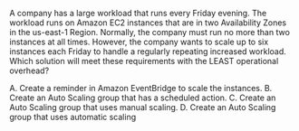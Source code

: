 A company has a large workload that runs every Friday evening. The workload runs on Amazon EC2 instances that are in two Availability Zones in the us-east-1 Region. Normally, the company must run no more than two instances at all times. However, the company wants to scale up to six instances each Friday to handle a regularly repeating increased workload. Which solution will meet these requirements with the LEAST operational overhead? 

A. Create a reminder in Amazon EventBridge to scale the instances. 
B. Create an Auto Scaling group that has a scheduled action. 
C. Create an Auto Scaling group that uses manual scaling. 
D. Create an Auto Scaling group that uses automatic scaling